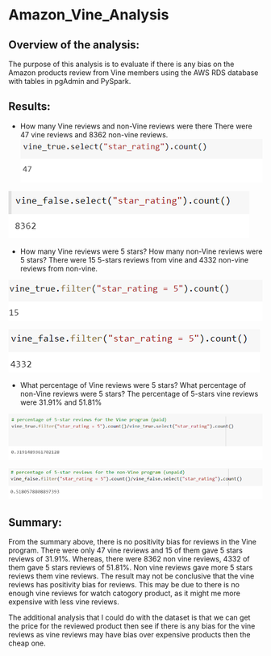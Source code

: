 # Amazon_Vine_Analysis
## Overview of the analysis:
The purpose of this analysis is to evaluate if there is any bias on the Amazon products review from Vine members using the AWS RDS database with tables in pgAdmin and PySpark.

## Results:
- How many Vine reviews and non-Vine reviews were there
There were 47 vine reviews and 8362 non-vine reviews.
![](/img/vine_count.PNG)

![](/img/nonvine_count.PNG)

- How many Vine reviews were 5 stars? How many non-Vine reviews were 5 stars?
There were 15 5-stars reviews from vine and 4332 non-vine reviews from non-vine.

![](/img/vine_5star_count.PNG)


![](/img/nonvine_5star_count.PNG)

- What percentage of Vine reviews were 5 stars? What percentage of non-Vine reviews were 5 stars?
The percentage of 5-stars vine reviews were 31.91% and 51.81% 

![](/img/vine_5star.PNG)

![](/img/nonvine_5star.PNG)

## Summary: 
From the summary above, there is no positivity bias for reviews in the Vine program. There were only 47 vine reviews and 15 of them gave 5 stars reviews of 31.91%. Whereas, there were 8362 non vine reviews, 4332 of them gave 5 stars reviews of 51.81%. Non vine reviews gave more 5 stars reviews them vine reviews. The result may not be conclusive that the vine reviews has positivity bias for reviews. This may be due to there is no enough vine reviews for watch catogory product, as it might me more expensive with less vine reviews.

The additional analysis that I could do with the dataset is that we can get the price for the reviewed product then see if there is any bias for the vine reviews as vine reviews may have bias over expensive products then the cheap one.
